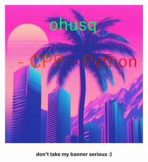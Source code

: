 <div align="center">
    <img height="450px" src="./_5f27edfe-4f76-457a-ae68-d1ca1b0101b1.jpg"/>
</div>
<h3 align="center">don't take my banner serious :)</h3>

